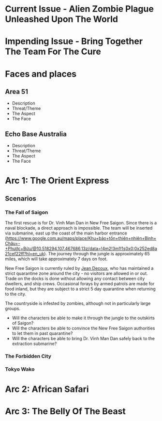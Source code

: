 # Current Issue - Alien Zombie Plague Unleashed Upon The World

# Impending Issue - Bring Together The Team For The Cure

# Faces and places

## Area 51

* Description
* Threat/Theme
* The Aspect
* The Face

## Echo Base Australia

* Description
* Threat/Theme
* The Aspect
* The Face

# Arc 1: The Orient Express

## Scenarios

### The Fall of Saigon

The first rescue is for Dr. Vinh Man Dan in New Free Saigon.  Since there is a naval blockade, a direct approach is impossible.  The team will be inserted via submarine, east up the coast of the main harbor entrance (https://www.google.com.au/maps/place/Khu+bảo+tồn+thiên+nhiên+Bình+Châu+-+Phước+Bửu/@10.518294,107.467686,13z/data=!4m2!3m1!1s0x0:0x252ed8a21cef22ff?hl=en_uk).  The journey through the jungle is approximately 65 miles, which will take approximately 7 days on foot.

New Free Saigon is currently ruled by [Jean Decoux](http://en.wikipedia.org/wiki/Jean_Decoux), who has maintained a strict quarantine zone around the city - no visitors are allowed in or out.  Trade on the docks is done without allowing any contact between city dwellers, and ship crews.  Occasional forays by armed patrols are made for food inland, but they are subject to a strict 5 day quarantine when returning to the city.

The countryside is infested by zombies, although not in particularly large groups.

* Will the characters be able to make it through the jungle to the outskirts of Saigon?
* Will the characters be able to convince the New Free Saigon authorities to let them in past quarantine?
* Will the characters be able to bring Dr. Vinh Man Dan safely back to the extraction submarine?

### The Forbidden City

### Tokyo Wako

# Arc 2: African Safari

# Arc 3: The Belly Of The Beast